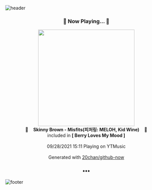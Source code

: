 ![header](https://capsule-render.vercel.app/api?type=wave&height=170&section=header&text=Hi.%20I'm%20SHIFT&fontColor=090707&fontAlignX=45&fontAlignY=65&fontSize=100)

<h3 align="center">🎵 Now Playing... 🎵</h3>
<p align="center">
  <a href="https://music.youtube.com/watch?v=dI3GK5wMZzU">
    <img width="300" src="https://lh3.googleusercontent.com/REfkRZ_IlxP0N0qqL0bmYeKY6nwsgYbAlAbnvE7JQCa_SFjQaM44OC_3hCo2xYWw-LB2rBsRGd-z1D2S">
  </a>
  <br>
  🎵&nbsp&nbsp&nbsp <b>Skinny Brown - Misfits(피처링: MELOH, Kid Wine)</b> &nbsp&nbsp&nbsp🎵
  <br>
  included in <b>[ Berry Loves My Mood ]</b>
  
  <br />
  <br />
  09/28/2021 15:11 Playing on YTMusic
  <br />
  <br />
  Generated with <a href="https://github.com/20chan/github-now">20chan/github-now</a>
</p>

<h3 align="center">•••</h3>

![footer](https://capsule-render.vercel.app/api?type=wave&height=150&section=footer)
